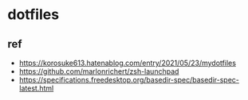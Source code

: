 # dotfiles

## ref

- https://korosuke613.hatenablog.com/entry/2021/05/23/mydotfiles
- https://github.com/marlonrichert/zsh-launchpad
- https://specifications.freedesktop.org/basedir-spec/basedir-spec-latest.html

